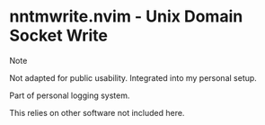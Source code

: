 # nntmwrite.nvim - Unix Domain Socket Write

> [!NOTE]
> Not adapted for public usability. Integrated into my personal setup.

Part of personal logging system.

This relies on other software not included here.
